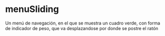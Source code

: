 menuSliding
===========
Un menú de navegación, en el que se muestra un cuadro verde, con forma de indicador de peso, que va desplazandose por donde se postre el ratón
